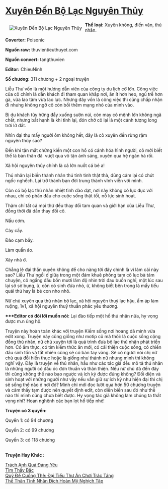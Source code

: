 <a href="https://utruyen.com/xuyen-den-bo-lac-nguyen-thuy/17256/" title="Xuyên Đến Bộ Lạc Nguyên Thủy"><h1>Xuyên Đến Bộ Lạc Nguyên Thủy</h1></a><div style="display:table"><img align="right" style="float: left; padding: 10px;" src="https://utruyen.com/images/story/200x260/xuyen-den-bo-lac-nguyen-thuy.jpg" alt="Xuyên Đến Bộ Lạc Nguyên Thủy"><b>Thể loại:</b> Xuyên không, điền văn, thú nhân.<p></p><b>Coverter:</b> Poisonic<p></p><b>Nguồn raw:</b> thuvientieuthuyet.com<p></p><b>Nguồn convert:</b> tangthuvien<p></p><b>Editor:</b> ChieuNinh<p></p><b>Số chương: </b>311 chương + 2 ngoại truyện<p></p>Liễu Thư vốn là một hướng dẫn viên của công ty du lịch cỡ lớn. Công việc của cô chính là dẫn khách đi tham quan khắp nơi, ăn ít hơn heo, ngủ trễ hơn gà, vừa lao tâm vừa lao lực. Nhưng đây vốn là công việc thì cũng chấp nhận đi nhưng không ngờ cô còn bồi thêm mạng nhỏ của mình vào.<p></p>Bị du khách tùy hứng đẩy xuống sườn núi, còn may cô mệnh lớn không ngã chết, nhưng bất hạnh là khi tỉnh lại, đón chờ cô lại là một cảnh tượng long trời lở đất.<p></p>Nhìn đại thụ mấy người ôm không hết, đây là cô xuyên đến rừng rậm nguyên thủy sao?<p></p>Đến khi tận mắt chứng kiến một con hổ có cánh hóa hình người, cô mới biết thế là bản thân đã  vượt qua vô tận ánh sáng, xuyên qua hệ ngân hà rồi.<p></p>Xã hội nguyên thủy chính là cá lớn nuốt cá bé a!<p></p>Thú nhân lại biến thành nhân thú tính tình thật thà, dũng cảm lại có chút ngốc nghếch. Lại trở thành bạn đời trung thành vĩnh viễn với mình. <p></p>Còn có bộ lạc thú nhân nhiệt tình dào dạt, nơi này không có lục đục với nhau, chỉ có phấn đấu cho cuộc sống thật tốt, nỗ lực sinh hoạt.<p></p>Thậm chí tất cả mọi thứ đều thay đổi tam quan và giới hạn của Liễu Thư, đồng thời đã dần thay đổi cô.<p></p>Nấu cơm.<p></p>Cày cấy.<p></p>Đào cạm bẫy.<p></p>Làm quần áo.<p></p>Xây nhà ở.<p></p>Chẳng lẽ đại thần xuyên không để cho nàng tới đây chính là vì làm cái này sao? Liễu Thư ngồi ở giữa trong một đám khuê phòng tam cô lục bà tám chuyện, cô ngẩng đầu bốn mươi lăm độ nhìn trời đau buồn nghĩ, một lúc sau lại sờ sờ bụng, ừ, còn có sinh đứa nhỏ, ừ, không biết bên trong là mấy tiểu quái thú hay là bé con nho nhỏ.<p></p>Nữ chủ xuyên qua thú nhân bộ lạc, xã hội nguyên thuỷ lạc hậu, ấm áp làm ruộng, 1v1, xã hội nguyên thuỷ thuần phác yêu thương.<p></p><b>***Editor có đôi lời muốn nói:</b> Lại đào tiếp một hố thú nhân nữa, hy vọng được m.n ủng hộ. <p></p>Truyện này hoàn toàn khác với truyện Kiếm sống nơi hoang dã mình vừa edit xong. Truyện này cũng giống như motip cũ mà thôi: là cuộc sống cộng đồng thú nhân, nữ chủ xuyên tới là quá trình đưa bộ lạc thú nhân phát triển hơn. Có ẩm thực, có tìm kiếm thức ăn mới, có cải thiện cuộc sống, có chiến đấu sinh tồn và tất nhiên cũng sẽ có bàn tay vàng. Sẽ có người nói chị nữ chủ quá đỗi hiền thục hoặc là giống như thánh nữ nhưng mình thì không nghĩ vậy. Đây là truyện về thú nhân, hầu như các tác giả đều mô tả thú nhân là những người có đầu óc đơn thuần và thân thiện. Nếu nữ chủ đã đến đây thì cũng không thể nào bạo ngược và ích kỷ được đúng không? Đối diện và sinh hoạt với những người như vậy nếu vẫn giữ sự ích kỷ như hiện đại thì chị sẽ sống thế nào ở nơi đó? Mình chỉ mới đọc lướt qua hơn 50 chương truyện và cảm thấy tạm được nên quyết định edit, còn diễn biến sau đó như thế nào thì mình cũng chưa biết được. Hy vọng tác giả không làm chúng ta thất vọng nhỉ? Hoan nghênh các bạn lọt hố tiếp nhé!<p></p><b>Truyện có 3 quyển: </b><p></p>Quyển 1: có 94 chương<p></p>Quyển 2: có 99 chương<p></p>Quyển 3: có 118 chương</div><p><br><b>Truyện Hay Khác :</b></p><a href="https://utruyen.com/trach-anh-qua-dang-yeu/24981/" alt="Trách Anh Quá Đáng Yêu">Trách Anh Quá Đáng Yêu</a><br/><a href="https://www.scoop.it/topic/utruyen/p/4117919974/2020/04/24/truyen-tim-thay-bac" alt="Tìm Thấy Bắc">Tìm Thấy Bắc</a><br/><a href="https://github.com/quanluxury/ngontinhhot/tree/master/truyenhay/17386/" alt="Quỷ Đế Cuồng Thê: Đại Tiểu Thư Ăn Chơi Trác Táng">Quỷ Đế Cuồng Thê: Đại Tiểu Thư Ăn Chơi Trác Táng</a><br/><a href="https://github.com/quanluxury/dammy/tree/master/truyenhay/18979/" alt="Thế Thân Tình Nhân Đích Hoàn Mỹ Nghịch Tập">Thế Thân Tình Nhân Đích Hoàn Mỹ Nghịch Tập</a><br/>